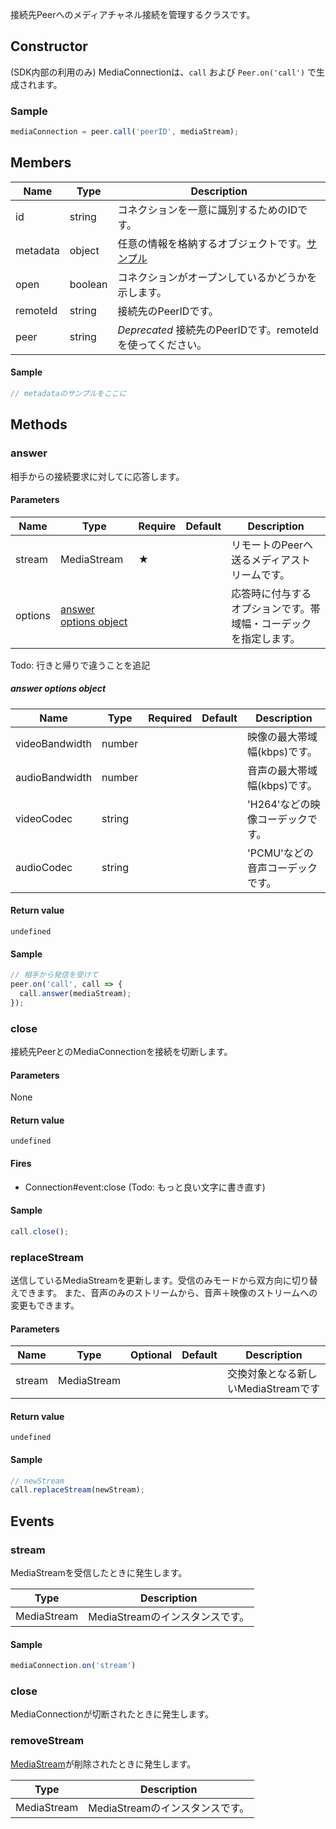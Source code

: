 接続先Peerへのメディアチャネル接続を管理するクラスです。

## Constructor

(SDK内部の利用のみ) MediaConnectionは、`call` および `Peer.on('call')` で生成されます。

### Sample

```js
mediaConnection = peer.call('peerID', mediaStream);
```

## Members

|Name|Type|Description|
|----|----|----|
|id|string|コネクションを一意に識別するためのIDです。|
|metadata|object|任意の情報を格納するオブジェクトです。[サンプル](#)|
|open|boolean|コネクションがオープンしているかどうかを示します。|
|remoteId|string|接続先のPeerIDです。|
|peer|string|*Deprecated* 接続先のPeerIDです。remoteIdを使ってください。|

#### Sample

```js
// metadataのサンプルをここに
```

## Methods

### answer

相手からの接続要求に対してに応答します。

#### Parameters

| Name | Type | Require | Default | Description |
| --- | --- | --- | --- | --- |
| stream | MediaStream | ★ | | リモートのPeerへ送るメディアストリームです。|
| options | [answer options object](#answer-options-object) | | |応答時に付与するオプションです。帯域幅・コーデックを指定します。 |

Todo: 行きと帰りで違うことを追記

##### answer options object

| Name | Type | Required | Default | Description |
| --- | --- | --- | --- | --- |
| videoBandwidth | number | | | 映像の最大帯域幅(kbps)です。 |
| audioBandwidth | number | | | 音声の最大帯域幅(kbps)です。 |
| videoCodec | string | | | 'H264'などの映像コーデックです。 |
| audioCodec | string | | | 'PCMU'などの音声コーデックです。 |

#### Return value 

`undefined`

#### Sample

```js
// 相手から発信を受けて
peer.on('call', call => {
  call.answer(mediaStream);
});
```

### close

接続先PeerとのMediaConnectionを接続を切断します。

#### Parameters

None

#### Return value 

`undefined`

#### Fires

- Connection#event:close
(Todo: もっと良い文字に書き直す)

#### Sample

```js
call.close();
```

### replaceStream

送信しているMediaStreamを更新します。受信のみモードから双方向に切り替えできます。
また、音声のみのストリームから、音声＋映像のストリームへの変更もできます。

#### Parameters

| Name | Type | Optional | Default | Description |
| --- | --- | --- | --- | --- |
| stream | MediaStream | | | 交換対象となる新しいMediaStreamです |

#### Return value 

`undefined`

#### Sample

```js
// newStream
call.replaceStream(newStream);
```

## Events

### stream 

MediaStreamを受信したときに発生します。

|Type|Description|
|----|----|
|MediaStream|MediaStreamのインスタンスです。|

#### Sample

```js
mediaConnection.on('stream')

```

### close

MediaConnectionが切断されたときに発生します。

### removeStream

[MediaStream](https://developer.mozilla.org/en-US/docs/Web/API/MediaStream)が削除されたときに発生します。

|Type|Description|
|----|----|
|MediaStream|MediaStreamのインスタンスです。|

